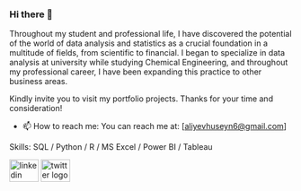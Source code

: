 ### Hi there 👋

Throughout my student and professional life, I have discovered the potential of the world of data analysis and statistics as a crucial foundation in a multitude of fields, from scientific to financial. I began to specialize in data analysis at university while studying Chemical Engineering, and throughout my professional career, I have been expanding this practice to other business areas.

Kindly invite you to visit my portfolio projects. Thanks for your time and consideration!

- 📫 How to reach me: You can reach me at: [aliyevhuseyn6@gmail.com] 


Skills: SQL / Python / R / MS Excel / Power BI / Tableau



[<img src="https://raw.githubusercontent.com/maurodesouza/profile-readme-generator/master/src/assets/icons/social/linkedin/default.svg" width="52" height="40" alt="linkedin logo"  />](https://www.linkedin.com/in/huseyn-aliyevv/) 
[<img src="https://raw.githubusercontent.com/maurodesouza/profile-readme-generator/master/src/assets/icons/social/twitter/default.svg" width="52" height="40" alt="twitter logo"  />](https://twitter.com/huseyn_alii) 




